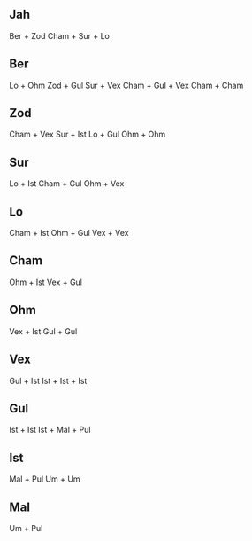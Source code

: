 ## Jah
Ber + Zod
Cham + Sur + Lo

## Ber
Lo + Ohm
Zod + Gul
Sur + Vex
Cham + Gul + Vex
Cham + Cham

## Zod
Cham + Vex
Sur + Ist
Lo + Gul
Ohm + Ohm

## Sur
Lo + Ist
Cham + Gul
Ohm + Vex

## Lo
Cham + Ist
Ohm + Gul
Vex + Vex

## Cham
Ohm + Ist
Vex + Gul

## Ohm
Vex + Ist
Gul + Gul

## Vex
Gul + Ist
Ist + Ist + Ist

## Gul
Ist + Ist
Ist + Mal + Pul

## Ist
Mal + Pul
Um + Um

## Mal
Um + Pul